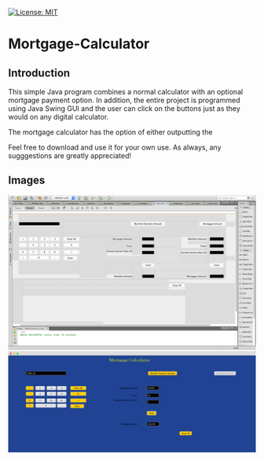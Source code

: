 [![License: MIT](https://img.shields.io/badge/License-MIT-yellow.svg)](https://opensource.org/licenses/MIT)

# Mortgage-Calculator

## Introduction

This simple Java program combines a normal calculator with an optional mortgage payment option. In addition, the entire project is programmed using Java Swing GUI and the user can click on the buttons just as they would on any digital calculator.

The mortgage calculator has the option of either outputting the 

Feel free to download and use it for your own use. As always, any sugggestions are greatly appreciated!

## Images

<img src = "images/Java Swing Elements.png" >
<img src = "images/Mortgage Calculator.png">
